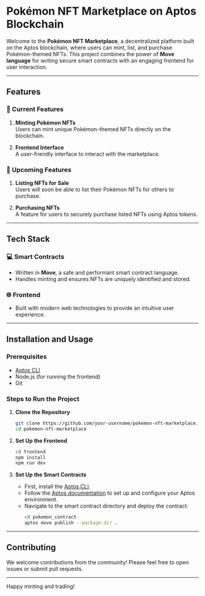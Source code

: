 # Pokémon NFT Marketplace on Aptos Blockchain

Welcome to the **Pokémon NFT Marketplace**, a decentralized platform built on the Aptos blockchain, where users can mint, list, and purchase Pokémon-themed NFTs. This project combines the power of **Move language** for writing secure smart contracts with an engaging frontend for user interaction.

---

## Features

### 🚀 Current Features
1. **Minting Pokémon NFTs**  
   Users can mint unique Pokémon-themed NFTs directly on the blockchain.
   
2. **Frontend Interface**  
   A user-friendly interface to interact with the marketplace.

### 🌟 Upcoming Features
1. **Listing NFTs for Sale**  
   Users will soon be able to list their Pokémon NFTs for others to purchase.
   
2. **Purchasing NFTs**  
   A feature for users to securely purchase listed NFTs using Aptos tokens.

---

## Tech Stack

### 💻 Smart Contracts
- Written in **Move**, a safe and performant smart contract language.  
- Handles minting and ensures NFTs are uniquely identified and stored.

### 🌐 Frontend
- Built with modern web technologies to provide an intuitive user experience.

---

## Installation and Usage

### Prerequisites
- [Aptos CLI](https://aptos.dev/cli-tools/aptos-cli-tool/)
- Node.js (for running the frontend)
- Git

### Steps to Run the Project

1. **Clone the Repository**  
   ```bash
   git clone https://github.com/your-username/pokemon-nft-marketplace.git
   cd pokemon-nft-marketplace
   ```

2. **Set Up the Frontend**  
   ```bash
   cd frontend
   npm install
   npm run dev
   ```

3. **Set Up the Smart Contracts**  
   - First, install the [Aptos CLI](https://aptos.dev/cli-tools/aptos-cli-tool/).
   - Follow the [Aptos documentation](https://aptos.dev/cli-tools/aptos-cli-tool/#installing-the-aptos-cli) to set up and configure your Aptos environment.
   - Navigate to the smart contract directory and deploy the contract:
     ```bash
     cd pokemon_contract
     aptos move publish --package-dir .
     ```

---

## Contributing
We welcome contributions from the community! Please feel free to open issues or submit pull requests.

---


Happy minting and trading!
